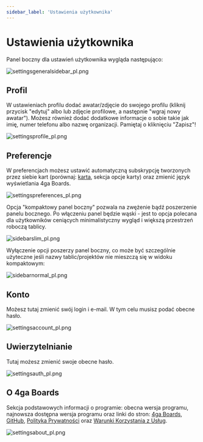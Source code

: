 ```yaml
---
sidebar_label: 'Ustawienia użytkownika'
---
```


# Ustawienia użytkownika

Panel boczny dla ustawień użytkownika wygląda następująco:

![settingsgeneralsidebar_pl.png](/img/settingsgeneralsidebar_pl.png)

## Profil
W ustawieniach profilu dodać awatar/zdjęcie do swojego profilu (kliknij przycisk "edytuj" albo lub zdjęcie profilowe, a następnie "wgraj nowy awatar"). Możesz również dodać dodatkowe informacje o sobie takie jak imię, numer telefonu albo nazwę organizacji. Pamiętaj o kliknięciu "Zapisz"!

![settingsprofile_pl.png](/img/settingsprofile_pl.png)

## Preferencje
W preferencjach możesz ustawić automatyczną subskrypcję tworzonych przez siebie kart (porównaj: [karta](./card), sekcja opcje karty) oraz zmienić język wyświetlania 4ga Boards.

![settingspreferences_pl.png](/img/settingspreferences_pl.png)

Opcja "kompaktowy panel boczny" pozwala na zwężenie bądź poszerzenie panelu bocznego. Po włączeniu panel będzie wąski - jest to opcja polecana dla użytkowników ceniących minimalistyczny wygląd i większą przestrzeń roboczą tablicy.

![sidebarslim_pl.png](/img/sidebarslim_pl.png)

Wyłączenie opcji poszerzy panel boczny, co może być szczególnie użyteczne jeśli nazwy tablic/projektów nie mieszczą się w widoku kompaktowym:

![sidebarnormal_pl.png](/img/sidebarnormal_pl.png)

## Konto
Możesz tutaj zmienić swój login i e-mail. W tym celu musisz podać obecne hasło.

![settingsaccount_pl.png](/img/settingsaccount_pl.png)

## Uwierzytelnianie
Tutaj możesz zmienić swoje obecne hasło.

![settingsauth_pl.png](/img/settingsauth_pl.png)

## O 4ga Boards
Sekcja podstawowych informacji o programie: obecna wersja programu, najnowsza dostępna wersja programu oraz linki do stron: [4ga Boards](https://4gaboards.com), [GitHub](https://github.com/RARgames/4gaBoards), [Polityka Prywatności](https://4gaboards.com/privacy-policy) oraz  [Warunki Korzystania z Usług](https://4gaboards.com/terms-of-service).

![settingsabout_pl.png](/img/settingsabout_pl.png)
